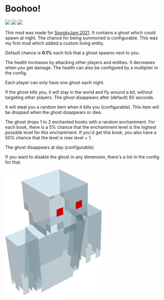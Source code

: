 # Boohoo!
[![](https://badges.moddingx.org/modrinth/downloads/boohoo?style=flat)](https://modrinth.com/mod/boohoo)
[![](https://badges.moddingx.org/curseforge/downloads/533925?style=flat)](https://www.curseforge.com/minecraft/mc-mods/boohoo)
[![](https://img.shields.io/github/issues-raw/ChaoticTrials/Boohoo?style=flat-square)](https://github.com/ChaoticTrials/Boohoo)

This mod was made for [SpookyJam 2021](https://www.curseforge.com/minecraft/modpacks/spookyjam-2021-forge-edition). 
It contains a ghost which could spawn at night.
The chance for being summoned is configurable. 
This was my first mod which added a custom living entity.

Default chance is **0.1%** each tick that a ghost spawns next to you. 

The health increases by attacking other players and entities. It decreases when you get damage. 
The health can also be configured by a multiplier in the config.

Each player can only have one ghost each night. 

If the ghost kills you, it will stay in the world and fly around a bit, without targeting other players. 
The ghost disappears after (default) 60 seconds. 

It will steal you a random item when it kills you (configurable). This item will be dropped when the ghost disappears
or dies. 

The ghost drops 1 to 2 enchanted books with a random enchantment. For each book, there is a 5% chance that the 
enchantment level is the highest possible level for this enchantment. If you'd get this book, you also have a 50% chance
that the level is max level + 1.

The ghost disappears at day (configurable). 

If you want to disable the ghost in any dimension, there's a list in the config for that.

![](../assets/projects/boohoo.png)